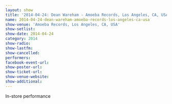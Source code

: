 ```yaml
---
layout: show
title: '2014-04-24: Dean Wareham - Amoeba Records, Los Angeles, CA, USA'
name: 2014-04-24-dean-wareham-amoeba-records-los-angeles-ca-usa
show-venue: 'Amoeba Records, Los Angeles, CA, USA'
show-setlist: 
show-date: 2014-04-24
category: 2014
show-radio: 
show-lastfm: 
show-cancelled: 
performers: 
facebook-event-url: 
show-poster-url: 
show-ticket-url: 
show-venue-website: 
show-additional: 
---
```


In-store performance